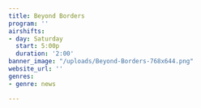 ```yaml
---
title: Beyond Borders
program: ''
airshifts:
- day: Saturday
  start: 5:00p
  duration: '2:00'
banner_image: "/uploads/Beyond-Borders-768x644.png"
website_url: ''
genres:
- genre: news

---
```


